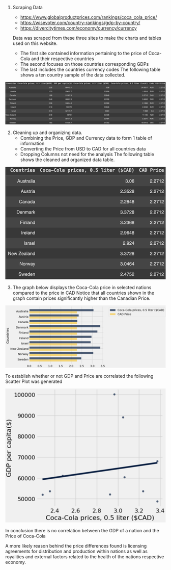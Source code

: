 1. Scraping Data
   - https://www.globalproductprices.com/rankings/coca_cola_price/
   - https://wisevoter.com/country-rankings/gdp-by-country/
   - https://divercitytimes.com/economy/currency/currency
     
   Data was scraped from these three sites to make the charts and tables used on this website.
   - The first site contained information pertaining to the price of Coca-Cola and their respective countries
   - The second focuses on those countries corresponding GDPs
   - The last includes the countries currency codes
   The following table shows a ten country sample of the data collected.

![Complete Table](FullTable.png "Complete Data Table")

2. Cleaning up and organizing data.
   - Combining the Price, GDP and Currency data to form 1 table of information
   - Converting the Price from USD to CAD for all countries data
   - Dropping Columns not need for the analysis
   The following table shows the cleaned and organized data table.
  
![Cleaned Table](CleanTable.png "Cleaned Data Table")
  
3. The graph below displays the Coca-Cola price in selected nations compared to the price in CAD
   Notice that all countries shown in the graph contain prices significantly higher than the Canadian Price.

![CAD Prices](CocaPrice.png "CAD Prices")

To establish whether or not GDP and Price are correlated the following Scatter Plot was generated

![GDP per Capita versus Price](GDPrice.png "Correlation between GDP per Capita and Price")

In conclusion there is no correlation between the GDP of a nation and the Price of Coca-Cola

A more likely reason behind the price differences found is licensing agreements for distribution and production within nations as well as royalities and external factors related to the health of the nations respective economy.
